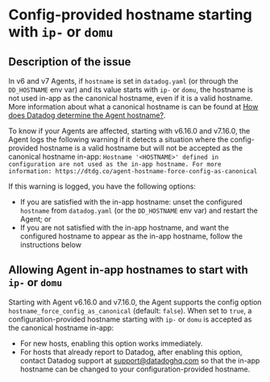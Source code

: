 # Config-provided hostname starting with `ip-` or `domu`

## Description of the issue

In v6 and v7 Agents, if `hostname` is set in `datadog.yaml` (or through the `DD_HOSTNAME` env var) and its value starts with `ip-` or `domu`, the hostname is not used in-app as the canonical hostname, even if it is a valid hostname.
More information about what a canonical hostname is can be found at [How does Datadog determine the Agent hostname?](https://docs.datadoghq.com/agent/faq/how-datadog-agent-determines-the-hostname/?tab=agentv6v7#agent-versions).

To know if your Agents are affected, starting with v6.16.0 and v7.16.0, the Agent logs the following warning if it detects a situation where the config-provided hostname is a valid hostname but will not be accepted as the canonical hostname in-app:
`Hostname '<HOSTNAME>' defined in configuration are not used as the in-app hostname. For more information: https://dtdg.co/agent-hostname-force-config-as-canonical`

If this warning is logged, you have the following options:

- If you are satisfied with the in-app hostname: unset the configured `hostname` from `datadog.yaml` (or the `DD_HOSTNAME` env var) and restart the Agent; or
- If you are not satisfied with the in-app hostname, and want the configured hostname to appear as the in-app hostname, follow the instructions below

## Allowing Agent in-app hostnames to start with `ip-` or `domu`

Starting with Agent v6.16.0 and v7.16.0, the Agent supports the config option `hostname_force_config_as_canonical` (default: `false`). When set to `true`, a configuration-provided hostname starting with `ip-` or `domu` is accepted as the canonical hostname in-app:

- For new hosts, enabling this option works immediately.
- For hosts that already report to Datadog, after enabling this option, contact Datadog support at support@datadoghq.com so that the in-app hostname can be changed to your configuration-provided hostname.
